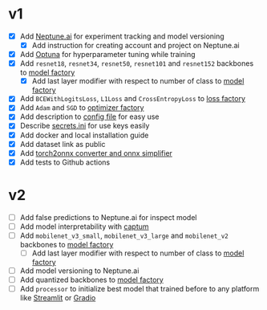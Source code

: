 # v1
- [x] Add [Neptune.ai](https://neptune.ai/) for experiment tracking and model versioning
    - [x] Add instruction for creating account and project on Neptune.ai
- [x] Add [Optuna](https://optuna.org/) for hyperparameter tuning while training
- [x] Add `resnet18`, `resnet34`, `resnet50`, `resnet101` and `resnet152` backbones to [model factory](src/Models/ModelFactory.py)
    - [x] Add last layer modifier with respect to number of class to [model factory](src/Models/ModelFactory.py#L62)
- [x] Add `BCEWithLogitsLoss`, `L1Loss` and `CrossEntropyLoss` to [loss factory](src/Losses/LossFactory.py)
- [x] Add `Adam` and `SGD` to [optimizer factory](src/Optimizers/OptimizerFactory.py)
- [x] Add description to [config file](src/Options/trainConfig.yml) for easy use
- [x] Describe [secrets.ini](secretsExample.ini) for use keys easily
- [x] Add docker and local installation guide
- [x] Add dataset link as public
- [x] Add [torch2onnx converter and onnx simplifier](src/Trainer.py#L175)
- [x] Add tests to Github actions

# v2
- [ ] Add false predictions to Neptune.ai for inspect model
- [ ] Add model interpretability with [captum](https://captum.ai/)
- [ ] Add `mobilenet_v3_small`, `mobilenet_v3_large` and `mobilenet_v2` backbones to [model factory](src/Models/ModelFactory.py)
    - [ ] Add last layer modifier with respect to number of class to [model factory](src/Models/ModelFactory.py#L62)
- [ ] Add model versioning to Neptune.ai
- [ ] Add quantized backbones to [model factory](src/Models/ModelFactory.py)
- [ ] Add `processor` to initialize best model that trained before to any platform like [Streamlit](https://streamlit.io/) or [Gradio](https://gradio.app/)